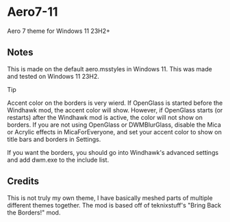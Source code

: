 # Aero7-11
Aero 7 theme for Windows 11 23H2+

## Notes
This is made on the default aero.msstyles in Windows 11. This was made and tested on Windows 11 23H2.
>[!TIP]
>Accent color on the borders is very wierd. If OpenGlass is started before the Windhawk mod, the accent color will show. However, if OpenGlass starts (or restarts) after the Windhawk mod is active, the color will not show on borders.
>If you are not using OpenGlass or DWMBlurGlass, disable the Mica or Acrylic effects in MicaForEveryone, and set your accent color to show on title bars and borders in Settings.

If you want the borders, you should go into Windhawk's advanced settings and add dwm.exe to the include list.

## Credits
This is not truly my own theme, I have basically meshed parts of multiple different themes together. The mod is based off of teknixstuff's "Bring Back the Borders!" mod.
